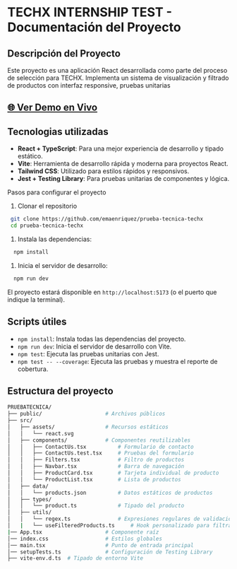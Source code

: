 # TECHX INTERNSHIP TEST - Documentación del Proyecto

## Descripción del Proyecto
Este proyecto es una aplicación React desarrollada como parte del proceso de selección para TECHX. Implementa un sistema de visualización y filtrado de productos con interfaz responsive, pruebas unitarias

## [🌐 Ver Demo en Vivo](https://prueba-tecnica-techx.vercel.app/)

## Tecnologias utilizadas

- **React + TypeScript**: Para una mejor experiencia de desarrollo y tipado estático.
- **Vite**: Herramienta de desarrollo rápida y moderna para proyectos React.
- **Tailwind CSS**: Utilizado para estilos rápidos y responsivos.
- **Jest + Testing Library**: Para pruebas unitarias de componentes y lógica.

Pasos para configurar el proyecto

1. Clonar el repositorio
 ```bash
  git clone https://github.com/emaenriquez/prueba-tecnica-techx
  cd prueba-tecnica-techx
```
1. Instala las dependencias:
```bash
  npm install
```
1. Inicia el servidor de desarrollo:
```bash
  npm run dev
```
El proyecto estará disponible en `http://localhost:5173` (o el puerto que indique la terminal).

## Scripts útiles

- `npm install`: Instala todas las dependencias del proyecto.
- `npm run dev`: Inicia el servidor de desarrollo con Vite.
- `npm test`: Ejecuta las pruebas unitarias con Jest.
- `npm test -- --coverage`: Ejecuta las pruebas y muestra el reporte de cobertura.

## Estructura del proyecto
```bash
PRUEBATECNICA/
├── public/                    # Archivos públicos
├── src/
│   ├── assets/                # Recursos estáticos
│   │   └── react.svg
│   ├── components/            # Componentes reutilizables
│   │   ├── ContactUs.tsx          # Formulario de contacto
│   │   ├── ContactUs.test.tsx     # Pruebas del formulario
│   │   ├── Filters.tsx            # Filtro de productos
│   │   ├── Navbar.tsx             # Barra de navegación
│   │   ├── ProductCard.tsx        # Tarjeta individual de producto
│   │   └── ProductList.tsx        # Lista de productos
│   ├── data/
│   │   └── products.json          # Datos estáticos de productos
│   ├── types/
│   │   └── product.ts             # Tipado del producto
│   ├── utils/
│   │   └── regex.ts               # Expresiones regulares de validación
│   |   └── useFilteredProducts.ts     # Hook personalizado para filtrado
|── App.tsx                    # Componente raíz
│── index.css                  # Estilos globales
│── main.tsx                   # Punto de entrada principal
│── setupTests.ts              # Configuración de Testing Library
├── vite-env.d.ts  # Tipado de entorno Vite
```